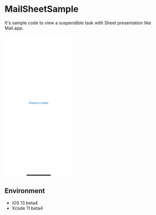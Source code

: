 # MailSheetSample

It's sample code to view a suspendible task with Sheet presentation like Mail.app.

![MailSheetSample](https://github.com/SCENEE/MailSheetSample/blob/master/assets/mailsheetsample.gif)

## Environment

* iOS 13 beta4
* Xcode 11 beta4
